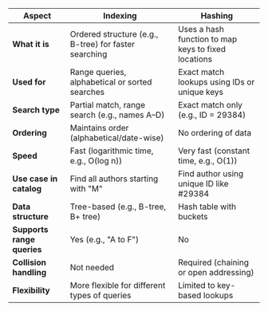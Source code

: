 | **Aspect**                 | **Indexing**                                          | **Hashing**                                         |
| -------------------------- | ----------------------------------------------------- | --------------------------------------------------- |
| **What it is**             | Ordered structure (e.g., B-tree) for faster searching | Uses a hash function to map keys to fixed locations |
| **Used for**               | Range queries, alphabetical or sorted searches        | Exact match lookups using IDs or unique keys        |
| **Search type**            | Partial match, range search (e.g., names A–D)         | Exact match only (e.g., ID = 29384)                 |
| **Ordering**               | Maintains order (alphabetical/date-wise)              | No ordering of data                                 |
| **Speed**                  | Fast (logarithmic time, e.g., O(log n))               | Very fast (constant time, e.g., O(1))               |
| **Use case in catalog**    | Find all authors starting with "M"                    | Find author using unique ID like #29384             |
| **Data structure**         | Tree-based (e.g., B-tree, B+ tree)                    | Hash table with buckets                             |
| **Supports range queries** | Yes (e.g., "A to F")                                  | No                                                  |
| **Collision handling**     | Not needed                                            | Required (chaining or open addressing)              |
| **Flexibility**            | More flexible for different types of queries          | Limited to key-based lookups                        |
